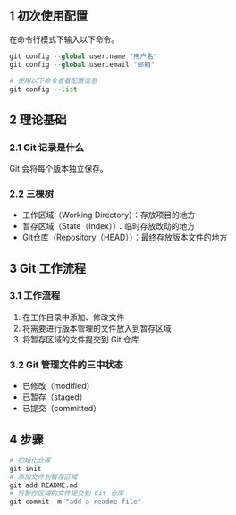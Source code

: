 ## 1 初次使用配置

在命令行模式下输入以下命令。

```python
git config --global user.name "用户名"
git config --global user.email "邮箱"
    
# 使用以下命令查看配置信息
git config --list    
```

## 2 理论基础

### 2.1 Git 记录是什么

Git 会将每个版本独立保存。

### 2.2 三棵树

* 工作区域（Working Directory）：存放项目的地方
* 暂存区域（State（Index））：临时存放改动的地方
* Git仓库（Repository（HEAD））：最终存放版本文件的地方

## 3  Git 工作流程

### 3.1 工作流程

1. 在工作目录中添加、修改文件
2. 将需要进行版本管理的文件放入到暂存区域
3. 将暂存区域的文件提交到 Git 仓库

### 3.2 Git 管理文件的三中状态

* 已修改（modified）
* 已暂存（staged）
* 已提交（committed）

## 4 步骤

```python
# 初始化仓库
git init
# 添加文件到暂存区域
git add README.md
# 将暂存区域的文件提交到 Git 仓库
git commit -m "add a readme file"
```

